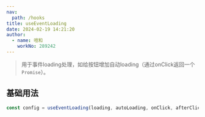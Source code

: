 ```yaml
---
nav:
  path: /hooks
title: useEventLoading
date: 2024-02-19 14:21:20
author: 
  - name: 喧和
    workNo: 289242
---
```


> 用于事件loading处理，如给按钮增加自动loading（通过onClick返回一个`Promise`）。

## 基础用法
```js
const config = useEventLoading(loading, autoLoading, onClick, afterClick, onLog);
```
